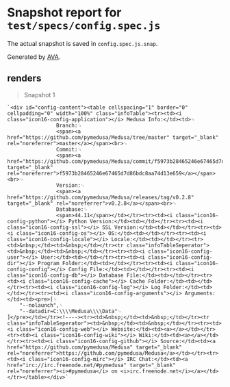 # Snapshot report for `test/specs/config.spec.js`

The actual snapshot is saved in `config.spec.js.snap`.

Generated by [AVA](https://ava.li).

## renders

> Snapshot 1

    `<div id="config-content"><table cellspacing="1" border="0" cellpadding="0" width="100%" class="infoTable"><tr><td><i class="icon16-config-application"></i> Medusa Info:</td><td>␊
                    Branch:␊
                    <span><a href="https://github.com/pymedusa/Medusa/tree/master" target="_blank" rel="noreferrer">master</a></span><br>␊
                    Commit:␊
                    <span><a href="https://github.com/pymedusa/Medusa/commit/f5973b28465246e67465d7d86bdc8aa74d13e659" target="_blank" rel="noreferrer">f5973b28465246e67465d7d86bdc8aa74d13e659</a></span><br>␊
                    Version:␊
                    <span><a href="https://github.com/pymedusa/Medusa/releases/tag/v0.2.8" target="_blank" rel="noreferrer">v0.2.8</a></span><br>␊
                    Database:␊
                    <span>44.11</span></td></tr><tr><td><i class="icon16-config-python"></i> Python Version:</td><td></td></tr><tr><td><i class="icon16-config-ssl"></i> SSL Version:</td><td></td></tr><tr><td><i class="icon16-config-os"></i> OS:</td><td></td></tr><tr><td><i class="icon16-config-locale"></i> Locale:</td><td></td></tr><tr><td>&nbsp;</td><td>&nbsp;</td></tr><tr class="infoTableSeperator"><td>&nbsp;</td><td>&nbsp;</td></tr><tr><td><i class="icon16-config-user"></i> User:</td><td></td></tr><tr><td><i class="icon16-config-dir"></i> Program Folder:</td><td></td></tr><tr><td><i class="icon16-config-config"></i> Config File:</td><td></td></tr><tr><td><i class="icon16-config-db"></i> Database File:</td><td></td></tr><tr><td><i class="icon16-config-cache"></i> Cache Folder:</td><td></td></tr><tr><td><i class="icon16-config-log"></i> Log Folder:</td><td></td></tr><tr><td><i class="icon16-config-arguments"></i> Arguments:</td><td><pre>[␊
        "--nolaunch",␊
        "--datadir=C:\\\\Medusa\\\\Data"␊
    ]</pre></td></tr><!----><tr><td>&nbsp;</td><td>&nbsp;</td></tr><tr class="infoTableSeperator"><td>&nbsp;</td><td>&nbsp;</td></tr><tr><td><i class="icon16-config-web"></i> Website:</td><td><a></a></td></tr><tr><td><i class="icon16-config-wiki"></i> Wiki:</td><td><a></a></td></tr><tr><td><i class="icon16-config-github"></i> Source:</td><td><a href="https://github.com/pymedusa/Medusa" target="_blank" rel="noreferrer">https://github.com/pymedusa/Medusa</a></td></tr><tr><td><i class="icon16-config-mirc"></i> IRC Chat:</td><td><a href="irc://irc.freenode.net/#pymedusa" target="_blank" rel="noreferrer"><i>#pymedusa</i> on <i>irc.freenode.net</i></a></td></tr></table></div>`
